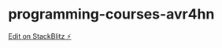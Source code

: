 # programming-courses-avr4hn

[Edit on StackBlitz ⚡️](https://stackblitz.com/edit/programming-courses-avr4hn)